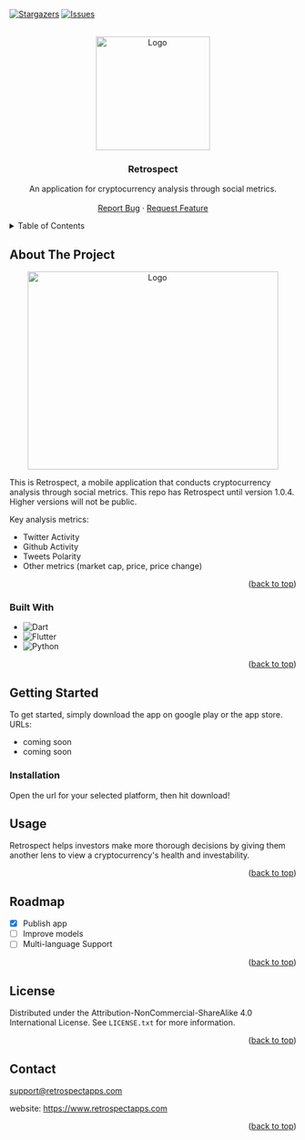 <!-- Improved compatibility of back to top link: See: https://github.com/othneildrew/Best-README-Template/pull/73 -->
<a name="readme-top"></a>
<!--
*** Thanks for checking out the Best-README-Template. If you have a suggestion
*** that would make this better, please fork the repo and create a pull request
*** or simply open an issue with the tag "enhancement".
*** Don't forget to give the project a star!
*** Thanks again! Now go create something AMAZING! :D
-->



<!-- PROJECT SHIELDS -->
<!--
*** I'm using markdown "reference style" links for readability.
*** Reference links are enclosed in brackets [ ] instead of parentheses ( ).
*** See the bottom of this document for the declaration of the reference variables
*** for contributors-url, forks-url, etc. This is an optional, concise syntax you may use.
*** https://www.markdownguide.org/basic-syntax/#reference-style-links
-->
[![Stargazers][stars-shield]][stars-url]
[![Issues][issues-shield]][issues-url]



<!-- PROJECT LOGO -->
<br />
<div align="center">
  <a href="https://i.postimg.cc/26yTSgvq/Retro-Spect-Trans.png">
    <img src="https://i.postimg.cc/26yTSgvq/Retro-Spect-Trans.png" alt="Logo" width="200" height="200">
  </a>

  <h3 align="center">Retrospect</h3>

  <p align="center">
    An application for cryptocurrency analysis through social metrics. 
    <br />
    <br />
    <a href="https://github.com/bx07/Retrospect/issues">Report Bug</a>
    ·
    <a href="https://github.com/bx07/Retrospect/issues">Request Feature</a>
  </p>
</div>



<!-- TABLE OF CONTENTS -->
<details>
  <summary>Table of Contents</summary>
  <ol>
    <li>
      <a href="#about-the-project">About The Project</a>
      <ul>
        <li><a href="#built-with">Built With</a></li>
      </ul>
    </li>
    <li>
      <a href="#getting-started">Getting Started</a>
      <ul>
        <li><a href="#installation">Installation</a></li>
      </ul>
    </li>
    <li><a href="#usage">Usage</a></li>
    <li><a href="#roadmap">Roadmap</a></li>
    <li><a href="#license">License</a></li>
    <li><a href="#contact">Contact</a></li>
  </ol>
</details>



<!-- ABOUT THE PROJECT -->
## About The Project

<div align="center">
  <a href="https://i.postimg.cc/kGrjYf6B/project-thumb.png">
    <img src="https://i.postimg.cc/kGrjYf6B/project-thumb.png" alt="Logo" width="440" height="348">
  </a>
</div>

This is Retrospect, a mobile application that conducts cryptocurrency analysis through social metrics. This repo has Retrospect until version 1.0.4. Higher versions will not be public. 

Key analysis metrics:
* Twitter Activity
* Github Activity
* Tweets Polarity
* Other metrics (market cap, price, price change)

<p align="right">(<a href="#readme-top">back to top</a>)</p>



### Built With

* ![Dart](https://img.shields.io/badge/Dart-0000FF?style=for-the-badge&logo=dart&logoColor=white)
* ![Flutter](https://img.shields.io/badge/Flutter-0000FF?style=for-the-badge&logo=flutter&logoColor=white)
* ![Python](https://img.shields.io/badge/Python-Yellow?style=for-the-badge&logo=python&logoColor=white)

<p align="right">(<a href="#readme-top">back to top</a>)</p>



<!-- GETTING STARTED -->
## Getting Started

To get started, simply download the app on google play or the app store.
URLs: 
* coming soon
* coming soon


### Installation

Open the url for your selected platform, then hit download! 



<!-- USAGE EXAMPLES -->
## Usage

Retrospect helps investors make more thorough decisions by giving them another lens to view a cryptocurrency's health and investability. 


<p align="right">(<a href="#readme-top">back to top</a>)</p>



<!-- ROADMAP -->
## Roadmap

- [x] Publish app
- [ ] Improve models
- [ ] Multi-language Support

<p align="right">(<a href="#readme-top">back to top</a>)</p>



<!-- LICENSE -->
## License

Distributed under the Attribution-NonCommercial-ShareAlike 4.0 International License. See `LICENSE.txt` for more information.

<p align="right">(<a href="#readme-top">back to top</a>)</p>



<!-- CONTACT -->
## Contact

support@retrospectapps.com

website: https://www.retrospectapps.com

<p align="right">(<a href="#readme-top">back to top</a>)</p>



<!-- MARKDOWN LINKS & IMAGES -->
<!-- https://www.markdownguide.org/basic-syntax/#reference-style-links -->
[contributors-shield]: https://img.shields.io/github/contributors/bx07/Retrospect.svg?style=for-the-badge
[contributors-url]: https://github.com/bx07/Retrospect/graphs/contributors
[stars-shield]: https://img.shields.io/github/stars/bx07/Retrospect.svg?style=for-the-badge
[stars-url]: https://github.com/bx07/Retrospect/stargazers
[issues-shield]: https://img.shields.io/github/issues/bx07/Retrospect.svg?style=for-the-badge
[issues-url]: https://github.com/bx07/Retrospect/issues
[product-screenshot]: images/screenshot.png
